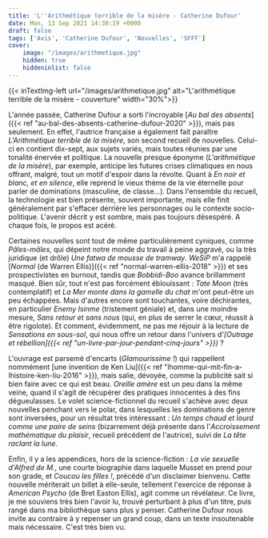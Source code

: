 ```yaml
---
title: 'L''Arithmétique terrible de la misère - Catherine Dufour'
date: Mon, 13 Sep 2021 14:38:19 +0000
draft: false
tags: ['Avis', 'Catherine Dufour', 'Nouvelles', 'SFFF']
cover: 
    image: "/images/arithmetique.jpg"
    hidden: true
    hiddeninlist: false
---
```


{{< inTextImg-left url="/images/arithmetique.jpg" alt="L'arithmétique terrible de la misère - couverture" width="30%">}}

L'année passée, Catherine Dufour a sorti l'incroyable [_Au bal des absents_]({{< ref "au-bal-des-absents-catherine-dufour-2020" >}}), mais pas seulement. En effet, l'autrice française a également fait paraître _L'Arithmétique terrible de la misère_, son second recueil de nouvelles. Celui-ci en contient dix-sept, aux sujets variés, mais toutes réunies par une tonalité énervée et politique. La nouvelle presque éponyme (_L'arithmétique de la misère_), par exemple, anticipe les futures crises climatiques en nous offrant, malgré, tout un motif d'espoir dans la révolte. Quant à _En noir et blanc, et en silence_, elle reprend le vieux thème de la vie éternelle pour parler de dominations (masculine, de classe...). Dans l'ensemble du recueil, la technologie est bien présente, souvent importante, mais elle finit généralement par s'effacer derrière les personnages ou le contexte socio-politique. L'avenir décrit y est sombre, mais pas toujours désespéré. A chaque fois, le propos est acéré.

Certaines nouvelles sont tout de même particulièrement cyniques, comme _Pâles-mâles_, qui dépeint notre monde du travail à peine aggravé, ou la très juridique (et drôle) _Une fatwa de mousse de tramway_. _WeSiP_ m'a rappelé [_Normal_ (de Warren Ellis)]({{< ref "normal-warren-ellis-2018" >}}) et ses prospectivistes en burnout, tandis que _Bobbidi-Boo_ avance brillamment masqué. Bien sûr, tout n'est pas forcément éblouissant : _Tate Moon_ (très contemplatif) et _La Mer monte dans la gamelle du chat_ m'ont peut-être un peu échappées. Mais d'autres encore sont touchantes, voire déchirantes, en particulier _Enemy Isinme_ (tristement géniale) et, dans une moindre mesure, _Sans retour et sans nous_ (qui, en plus de serrer le cœur, réussit à être rigolote). Et comment, évidemment, ne pas me réjouir à la lecture de _Sensations en sous-sol_, qui nous offre un retour dans l'univers d'_[Outrage et rébellion]({{< ref "un-livre-par-jour-pendant-cinq-jours" >}})_ ?

L'ouvrage est parsemé d'encarts (_Glamourissime !_) qui rappellent nommément [une invention de Ken Liu]({{< ref "lhomme-qui-mit-fin-a-lhistoire-ken-liu-2016" >}}), mais salie, dévoyée, comme la publicité sait si bien faire avec ce qui est beau. _Oreille amère_ est un peu dans la même veine, quand il s'agit de récupérer des pratiques innocentes à des fins dégueulasses. Le volet science-fictionnel du recueil s'achève avec deux nouvelles penchant vers le polar, dans lesquelles les dominations de genre sont inversées, pour un résultat très intéressant : _Un temps chaud et lourd comme une paire de seins_ (bizarrement déjà présente dans l'_Accroissement mathématique du plaisir_, recueil précédent de l'autrice), suivi de _La tête raclant la lune_.

Enfin, il y a les appendices, hors de la science-fiction : _La vie sexuelle d'Alfred de M._, une courte biographie dans laquelle Musset en prend pour son grade, et _Coucou les filles !_, précédé d'un disclaimer bienvenu. Cette nouvelle mériterait un billet à elle-seule, tellement l'exercice de réponse à _American Psycho_ (de Bret Easton Ellis), agit comme un révélateur. Ce livre, je me souviens très bien l'avoir lu, trouvé perturbant à plus d'un titre, puis rangé dans ma bibliothèque sans plus y penser. Catherine Dufour nous invite au contraire à y repenser un grand coup, dans un texte insoutenable mais nécessaire. C'est très bien vu.